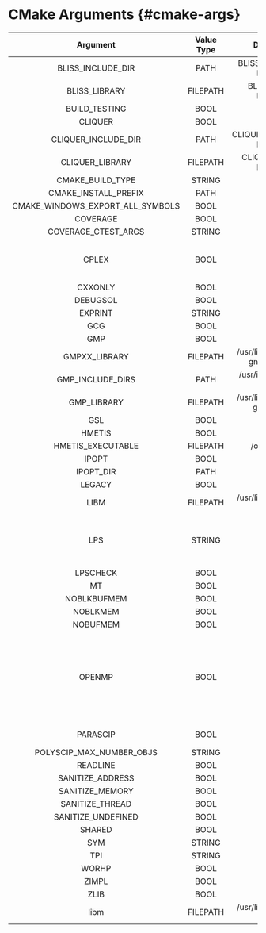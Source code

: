 # CMake Arguments {#cmake-args}

| Argument | Value Type | Default Value | Description |
|:--------:|:----------:|:-------------:|:-----------:|
|BLISS_INCLUDE_DIR|PATH|BLISS_INCLUDE_DIR-NOTFOUND||
|BLISS_LIBRARY|FILEPATH|BLISS_LIBRARY-NOTFOUND||
|BUILD_TESTING|BOOL|ON||
|CLIQUER|BOOL|ON||
|CLIQUER_INCLUDE_DIR|PATH|CLIQUER_INCLUDE_DIR-NOTFOUND||
|CLIQUER_LIBRARY|FILEPATH|CLIQUER_LIBRARY-NOTFOUND||
|CMAKE_BUILD_TYPE|STRING|no default||
|CMAKE_INSTALL_PREFIX|PATH|/usr/local||
|CMAKE_WINDOWS_EXPORT_ALL_SYMBOLS|BOOL|ON||
|COVERAGE|BOOL|OFF||
|COVERAGE_CTEST_ARGS|STRING|no default||
|CPLEX|BOOL|OFF|Enable CPLEX solver for problem solving|
|CXXONLY|BOOL|OFF||
|DEBUGSOL|BOOL|OFF||
|EXPRINT|STRING|cppad||
|GCG|BOOL|ON||
|GMP|BOOL|ON||
|GMPXX_LIBRARY|FILEPATH|/usr/lib/x86_64-linux-gnu/libgmpxx.so||
|GMP_INCLUDE_DIRS|PATH|/usr/include/x86_64-linux-gnu||
|GMP_LIBRARY|FILEPATH|/usr/lib/x86_64-linux-gnu/libgmp.so||
|GSL|BOOL|ON||
|HMETIS|BOOL|ON||
|HMETIS_EXECUTABLE|FILEPATH|/opt/bin/hmetis||
|IPOPT|BOOL|ON||
|IPOPT_DIR|PATH|/usr||
|LEGACY|BOOL|OFF||
|LIBM|FILEPATH|/usr/lib/x86_64-linux-gnu/libm.so||
|LPS|STRING|spx|What solver to use for LP solving, soplex (spx) or cplex (cpx)|
|LPSCHECK|BOOL|OFF||
|MT|BOOL|OFF||
|NOBLKBUFMEM|BOOL|OFF||
|NOBLKMEM|BOOL|OFF||
|NOBUFMEM|BOOL|OFF||
|OPENMP|BOOL|OFF|Use GCG parallelization - combine with PARASCIP (both during compiling SCIP and GCG)|
|PARASCIP|BOOL|OFF|Use SCIP parallelization|
|POLYSCIP_MAX_NUMBER_OBJS|STRING|30||
|READLINE|BOOL|ON||
|SANITIZE_ADDRESS|BOOL|OFF||
|SANITIZE_MEMORY|BOOL|OFF||
|SANITIZE_THREAD|BOOL|OFF||
|SANITIZE_UNDEFINED|BOOL|ON||
|SHARED|BOOL|ON||
|SYM|STRING|bliss||
|TPI|STRING|none||
|WORHP|BOOL|OFF||
|ZIMPL|BOOL|ON||
|ZLIB|BOOL|ON||
|libm|FILEPATH|/usr/lib/x86_64-linux-gnu/libm.so||
